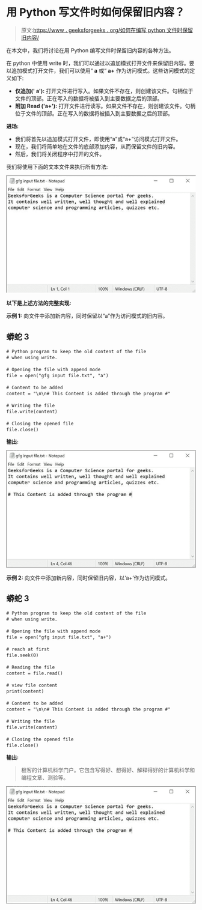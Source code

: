 # 用 Python 写文件时如何保留旧内容？

> 原文:[https://www . geeksforgeeks . org/如何在编写 python 文件时保留旧内容/](https://www.geeksforgeeks.org/how-to-keep-old-content-when-writing-to-files-in-python/)

在本文中，我们将讨论在用 Python 编写文件时保留旧内容的各种方法。

在 python 中使用 write 时，我们可以通过以追加模式打开文件来保留旧内容。要以追加模式打开文件，我们可以使用“ **a** 或“ **a+** 作为访问模式。这些访问模式的定义如下:

*   **仅追加(' a'):** 打开文件进行写入。如果文件不存在，则创建该文件。句柄位于文件的顶部。正在写入的数据将被插入到主要数据之后的顶部。
*   **附加 Read ('a+'):** 打开文件进行读写。如果文件不存在，则创建该文件。句柄位于文件的顶部。正在写入的数据将被插入到主要数据之后的顶部。

**进场:**

*   我们将首先以追加模式打开文件，即使用“a”或“a+”访问模式打开文件。
*   现在，我们将简单地在文件的底部添加内容，从而保留文件的旧内容。
*   然后，我们将关闭程序中打开的文件。

我们将使用下面的文本文件来执行所有方法:

![](img/5268ba2eaa6d4d0b0bb9e58879b44674.png)

**以下是上述方法的完整实现:**

**示例 1:** 向文件中添加新内容，同时保留以“a”作为访问模式的旧内容。

## 蟒蛇 3

```
# Python program to keep the old content of the file
# when using write.

# Opening the file with append mode
file = open("gfg input file.txt", "a")

# Content to be added
content = "\n\n# This Content is added through the program #"

# Writing the file
file.write(content)

# Closing the opened file
file.close()
```

**输出:**

![](img/8b644a2e704209b06927760054c923c6.png)

**示例 2:** 向文件中添加新内容，同时保留旧内容，以‘a+’作为访问模式。

## 蟒蛇 3

```
# Python program to keep the old content of the file
# when using write.

# Opening the file with append mode
file = open("gfg input file.txt", "a+")

# reach at first
file.seek(0)

# Reading the file
content = file.read()

# view file content
print(content)

# Content to be added
content = "\n\n# This Content is added through the program #"

# Writing the file
file.write(content)

# Closing the opened file
file.close()
```

**输出:**

> 极客的计算机科学门户。它包含写得好、想得好、解释得好的计算机科学和编程文章、测验等。

![](img/8b644a2e704209b06927760054c923c6.png)